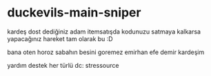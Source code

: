 # duckevils-main-sniper
kardeş dost dediğiniz adam itemsatışda kodunuzu satmaya kalkarsa yapacağınız hareket tam olarak bu :D 

bana oten horoz sabahın besini goremez emirhan efe demir kardeşim 

yardım destek her türlü dc: stressource
